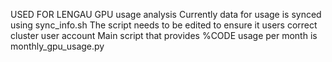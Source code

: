 USED FOR LENGAU GPU usage analysis
Currently data for usage is synced using sync_info.sh
The script needs to be edited to ensure it users correct cluster user account
Main script that provides %CODE usage per month is monthly_gpu_usage.py
